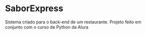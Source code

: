 # SaborExpress
Sistema criado para o back-end de um restaurante. Projeto feito em conjunto com o curso de Python da Alura 
